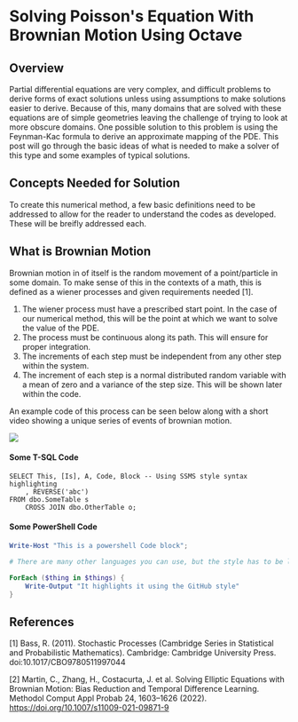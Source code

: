 # Solving Poisson's Equation With Brownian Motion Using Octave

**Overview**
---
Partial differential equations are very complex, and difficult problems to derive forms of exact solutions unless using assumptions to make solutions easier to derive. Because of this, many domains that are solved with these equations are of simple geometries leaving the challenge of trying to look at more obscure domains. One possible solution to this problem is using the Feynman-Kac formula to derive an approximate mapping of the PDE. This post will go through the basic ideas of what is needed to make a solver of this type and some examples of typical solutions.



## **Concepts Needed for Solution**

To create this numerical method, a few basic definitions need to be addressed to allow for the reader to understand the codes as developed. These will be breifly addressed each.

## **What is Brownian Motion**

Brownian motion in of itself is the random movement of a point/particle in some domain. To make sense of this in the contexts of a math, this is defined as a wiener processes and given requirements needed [1].

1. The wiener process must have a prescribed start point. In the case of our numerical method, this will be the point at which we want to solve the value of the PDE.
2. The process must be continuous along its path. This will ensure for proper integration.
3. The increments of each step must be independent from any other step within the system. 
4. The increment of each step is a normal distributed random variable with a mean of zero and a variance of the step size. This will be shown later within the code. 

An example code of this process can be seen below along with a short video showing a unique series of events of brownian motion.

![](https://github.com/ZWolfgram/ZWolfgram.github.io/blob/e9a970ba5bc98bfc48ddc4d7c65c68759e20f5e5/Extra/Brown.gif)

#### Some T-SQL Code

```tsql
SELECT This, [Is], A, Code, Block -- Using SSMS style syntax highlighting
    , REVERSE('abc')
FROM dbo.SomeTable s
    CROSS JOIN dbo.OtherTable o;
```

#### Some PowerShell Code

```powershell
Write-Host "This is a powershell Code block";

# There are many other languages you can use, but the style has to be loaded first

ForEach ($thing in $things) {
    Write-Output "It highlights it using the GitHub style"
}
```
## References
[1] Bass, R. (2011). Stochastic Processes (Cambridge Series in Statistical and Probabilistic Mathematics). Cambridge: Cambridge University Press. doi:10.1017/CBO9780511997044

[2] Martin, C., Zhang, H., Costacurta, J. et al. Solving Elliptic Equations with Brownian Motion: Bias Reduction and Temporal Difference Learning. Methodol Comput Appl Probab 24, 1603–1626 (2022). https://doi.org/10.1007/s11009-021-09871-9
